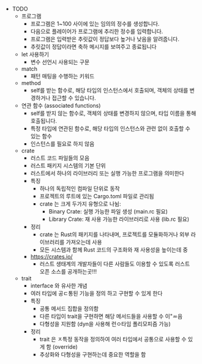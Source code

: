 * TODO
    * 프로그램
        *  프로그램은 1~100 사이에 있는 임의의 정수를 생성합니다. 
        * 다음으로 플레이어가 프로그램에 추리한 정수를 입력합니다. 
        * 프로그램은 입력받은 추릿값이 정답보다 높거나 낮음을 알려줍니다. 
        * 추릿값이 정답이라면 축하 메시지를 보여주고 종료됩니다
    * let 사용하기
        * 변수 선언시 사용되는 구문
    * match
        * 패턴 매팅을 수행하는 키워드
    * method
        * self를 받는 함수로, 해당 타입의 인스턴스에서 호출되며, 객체의 상태를 변경하거나 접근할 수 있습니다.
    * 연관 함수 (associated functions)
        * self를 받지 않는 함수로, 객체의 상태를 변경하지 않으며, 타입 이름을 통해 호출됩니다.
        * 특정 타입에 연관된 함수로, 해당 타입의 인스턴스와 관련 없이 호출할 수 있는 함수
        * 인스턴스를 필요로 하지 않음
    * crate 
        * 러스트 코드 파일들의 모음
        * 러스트 패키지 시스템의 기본 단위
        * 러스트에서 하나의 라이브러리 또는 실행 가능한 프로그램을 의미한다
        * 특징
            * 하나의 독립적인 컴파일 단위로 동작
            * 프로젝트의 루트에 있는 Cargo.toml 파일로 관리됨
            * crate 는 크게 두가지 유형으로 나뉨:
                * Binary Crate: 실행 가능한 파일 생성 (main.rc 필요)
                * Library Crate: 재 사용 가능한 라이브러리로 사용 (lib.rc 필요) 
        * 정리
            * crate 는 Rust의 패키지를 나타내며, 프로젝트를 모듈화하거나 외부 라이브러리를 가져오는데 사용
            * 모든 시스템과 함께 Rust 코드의 구조화와 재 사용성을 높이는데 중
        * https://crates.io/
            * 러스트 생태계의 개발자들이 다른 사람들도 이용할 수 있도록 러스트 오픈 소스를 공개하는곳!!!
    * trait
        * interface 와 유사한 개념
        * 여러 타입에 공ㄷ통된 기능을 정의 하고 구현할 수 있게 한다
        * 특징
            * 공통 메서드 집합을 정의함
            * 다른 타입이 trait을 구현하면 해당 메서드들을 사용할 수 이"ㅆ음
            * 다형성을 지원함 (dyn을 사용해 런ㅇ타임 폴리모피즘 가능)
        * 정리
            * trait 은 ㅈ특정 동작을 정의하여 여러 타입에서 공통으로 사용할 수 있게 함 (override)
            * 추상화와 다형성을 구현하는데 중요한 역할을 함

